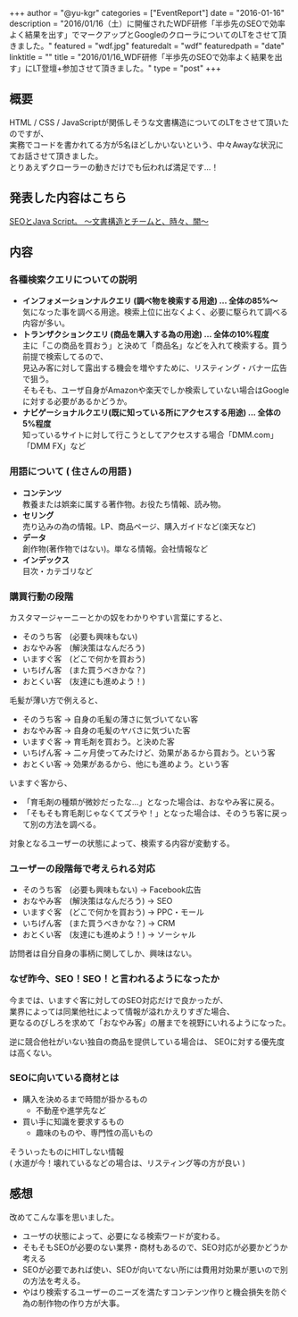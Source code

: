 +++
author = "@yu-kgr"
categories = ["EventReport"]
date = "2016-01-16"
description = "2016/01/16（土）に開催されたWDF研修「半歩先のSEOで効率よく結果を出す」でマークアップとGoogleのクローラについてのLTをさせて頂きました。"
featured = "wdf.jpg"
featuredalt = "wdf"
featuredpath = "date"
linktitle = ""
title = "2016/01/16_WDF研修「半歩先のSEOで効率よく結果を出す」にLT登壇+参加させて頂きました。"
type = "post"
+++


## 概要

HTML / CSS / JavaScriptが関係しそうな文書構造についてのLTをさせて頂いたのですが、  
実務でコードを書かれてる方が5名ほどしかいないという、中々Awayな状況にてお話させて頂きました。  
とりあえずクローラーの動きだけでも伝われば満足です…！

## 発表した内容はこちら
[SEOとJava Script。 〜文書構造とチームと、時々、闇〜](https://speakerdeck.com/yu_kgr/seotojava-script-wen-shu-gou-zao-totimuto-shi-an)

## 内容

### 各種検索クエリについての説明 
* **インフォメーションナルクエリ (調べ物を検索する用途) … 全体の85%〜**  
気になった事を調べる用途。検索上位に出なくよく、必要に駆られて調べる内容が多い。
* **トランザクションクエリ (商品を購入する為の用途) … 全体の10%程度**  
主に「この商品を買おう」と決めて「商品名」などを入れて検索する。買う前提で検索してるので、  
見込み客に対して露出する機会を増やすために、リスティング・バナー広告で狙う。  
そもそも、ユーザ自身がAmazonや楽天でしか検索していない場合はGoogleに対する必要があるかどうか。
* **ナビゲーショナルクエリ(既に知っている所にアクセスする用途) ... 全体の5%程度**  
知っているサイトに対して行こうとしてアクセスする場合「DMM.com」「DMM FX」など

###  用語について ( 住さんの用語 )

* **コンテンツ**  
教養または娯楽に属する著作物。お役たち情報、読み物。
* **セリング**  
売り込みの為の情報。LP、商品ページ、購入ガイドなど(楽天など)
* **データ**  
創作物(著作物ではない)。単なる情報。会社情報など  
* **インデックス**  
目次・カテゴリなど

### 購買行動の段階

カスタマージャーニーとかの奴をわかりやすい言葉にすると、

* そのうち客　(必要も興味もない)
* おなやみ客　(解決策はなんだろう)
* いますぐ客　(どこで何かを買おう)
* いちげん客　(また買うべきかな？)
* おとくい客　(友達にも進めよう！)

毛髪が薄い方で例えると、

* そのうち客 → 自身の毛髪の薄さに気づいてない客
* おなやみ客 → 自身の毛髪のヤバさに気づいた客
* いますぐ客 → 育毛剤を買おう。と決めた客
* いちげん客 → 二ヶ月使ってみたけど、効果があるから買おう。という客
* おとくい客 → 効果があるから、他にも進めよう。という客

いますぐ客から、

* 「育毛剤の種類が微妙だったな…」となった場合は、おなやみ客に戻る。
*  「そもそも育毛剤じゃなくてズラや！」となった場合は、そのうち客に戻って別の方法を調べる。

対象となるユーザーの状態によって、検索する内容が変動する。

### ユーザーの段階毎で考えられる対応

* そのうち客　(必要も興味もない) → Facebook広告
* おなやみ客　(解決策はなんだろう) → SEO
* いますぐ客　(どこで何かを買おう) → PPC・モール
* いちげん客　(また買うべきかな？) → CRM
* おとくい客　(友達にも進めよう！) → ソーシャル

訪問者は自分自身の事柄に関してしか、興味はない。


### なぜ昨今、SEO！SEO！と言われるようになったか

今までは、いますぐ客に対してのSEO対応だけで良かったが、  
業界によっては同業他社によって情報が溢れかえりすぎた場合、  
更なるのびしろを求めて「おなやみ客」の層までを視野にいれるようになった。

逆に競合他社がいない独自の商品を提供している場合は、
SEOに対する優先度は高くない。

### SEOに向いている商材とは

* 購入を決めるまで時間が掛かるもの
    * 不動産や進学先など
* 買い手に知識を要求するもの
    * 趣味のものや、専門性の高いもの

そういったものにHITしない情報   
( 水道が今！壊れているなどの場合は、リスティング等の方が良い )


## 感想

改めてこんな事を思いました。

* ユーザの状態によって、必要になる検索ワードが変わる。
* そもそもSEOが必要のない業界・商材もあるので、SEO対応が必要かどうか考える
* SEOが必要であれば使い、SEOが向いてない所には費用対効果が悪いので別の方法を考える。
* やはり検索するユーザーのニーズを満たすコンテンツ作りと機会損失を防ぐ為の制作物の作り方が大事。
